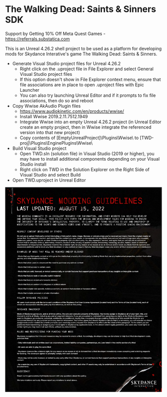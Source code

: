 # The Walking Dead: Saints & Sinners SDK

Support by Getting 10% Off Meta Quest Games - https://referrals.substatica.com

This is an Unreal 4.26.2 shell project to be used as a platform for developing mods for Skydance Interative's game The Walking Dead: Saints & Sinners.

* Generate Visual Studio project files for Unreal 4.26.2
  * Right click on the .uproject file in File Explorer and select General Visual Studio project files
  * If this option doesn't show in File Explorer context menu, ensure that file associations are in place to open .uproject files with Epic Launcher
  * You can also try launching Unreal Editor and if it prompts to fix file associations, then do so and reboot
* Copy Wwise AkAudio Plugin files
  * https://www.audiokinetic.com/en/products/wwise/
  * Install Wwise 2019.2.11.7512.1949
  * Integrate Wwise into an empty Unreal 4.26.2 project (in Unreal Editor create an empty project, then in Wwise integrate the referenced version into that new project)
  * Copy contents of [EmptyUnrealProject]\Plugins\Wwise\ to [TWD-proj]\Plugins\EnginePlugins\Wwise\
* Build Visual Studio project
  * Open TWD.sln (solution file) in Visual Studio (2019 or higher), you may have to install additional components depending on your Visual Studio install
  * Right click on TWD in the Solution Explorer on the Right Side of Visual Studio and select Build
* Open TWD.uproject in Unreal Editor

![Skydance Modding Guidelines](https://github.com/substatica/TWD-CH1-SDK/blob/main/Skydance_Modding_Guidelines.png)
